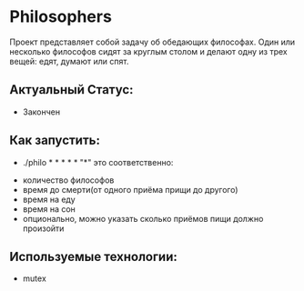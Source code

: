 # Philosophers
Проект представляет собой задачу об обедающих философах.
Один или несколько философов сидят за круглым столом и делают одну из трех вещей: едят, думают или спят.

## Актуальный Статус: 
* Закончен

## Как запустить:
* ./philo * * * * *
"*" это соответственно:
- количество философов
- время до смерти(от одного приёма прищи до другого)
- время на еду
- время на сон
- опционально, можно указать сколько приёмов пищи должно произойти 
## Используемые технологии:
* mutex
